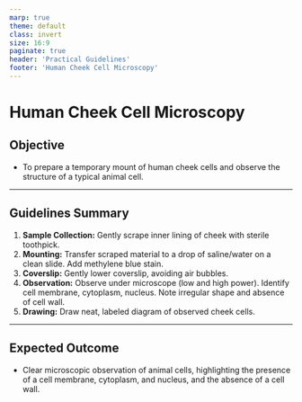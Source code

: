 ```yaml
---
marp: true
theme: default
class: invert
size: 16:9
paginate: true
header: 'Practical Guidelines'
footer: 'Human Cheek Cell Microscopy'
---
```


# Human Cheek Cell Microscopy

## Objective

*   To prepare a temporary mount of human cheek cells and observe the structure of a typical animal cell.

---

## Guidelines Summary

1.  **Sample Collection:** Gently scrape inner lining of cheek with sterile toothpick.
2.  **Mounting:** Transfer scraped material to a drop of saline/water on a clean slide. Add methylene blue stain.
3.  **Coverslip:** Gently lower coverslip, avoiding air bubbles.
4.  **Observation:** Observe under microscope (low and high power). Identify cell membrane, cytoplasm, nucleus. Note irregular shape and absence of cell wall.
5.  **Drawing:** Draw neat, labeled diagram of observed cheek cells.

---

## Expected Outcome

*   Clear microscopic observation of animal cells, highlighting the presence of a cell membrane, cytoplasm, and nucleus, and the absence of a cell wall.
